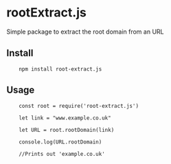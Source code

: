 # rootExtract.js
Simple package to extract the root domain from an URL

## Install

```
	npm install root-extract.js
```

## Usage

```
	const root = require('root-extract.js')

	let link = "www.example.co.uk"

	let URL = root.rootDomain(link)

	console.log(URL.rootDomain)

	//Prints out 'example.co.uk'
```

